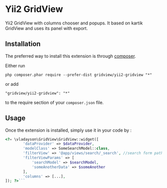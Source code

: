 Yii2 GridView
=============
Yii2 GridView with columns chooser and popups. It based on kartik GridView and uses its panel with export.

Installation
------------

The preferred way to install this extension is through [composer](http://getcomposer.org/download/).

Either run

```
php composer.phar require --prefer-dist gridview/yii2-gridview "*"
```

or add

```
"gridview/yii2-gridview": "*"
```

to the require section of your `composer.json` file.


Usage
-----

Once the extension is installed, simply use it in your code by  :

```php
<?= \vladayson\GridView\GridView::widget([
        'dataProvider' => $dataProvider,
        'modelClass' => SomeSearchModel::class,
        'filterView' => '@app/views/search/_search', //search form path 
        'filterViewParams' => [
            'searchModel' => $searchModel,
            'someAnotherData' => $someAnother
        ],
        'columns' => [...], 
]); ?>```
